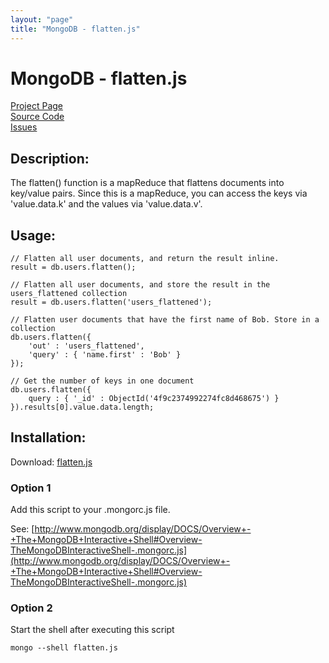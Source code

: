 ```yaml
---
layout: "page"
title: "MongoDB - flatten.js"
---
```

# MongoDB - flatten.js #

[Project Page](http://skratchdot.com/projects/mongodb-flatten/)  
[Source Code](https://github.com/skratchdot/mongodb-flatten/)  
[Issues](https://github.com/skratchdot/mongodb-flatten/issues/)  

## Description: ##

The flatten() function is a mapReduce that flattens documents into
key/value pairs.  Since this is a mapReduce, you can access the 
keys via 'value.data.k' and the values via 'value.data.v'.

## Usage: ##

	// Flatten all user documents, and return the result inline.
	result = db.users.flatten();
	
	// Flatten all user documents, and store the result in the users_flattened collection
	result = db.users.flatten('users_flattened');
	
	// Flatten user documents that have the first name of Bob. Store in a collection
	db.users.flatten({
		'out' : 'users_flattened',
		'query' : { 'name.first' : 'Bob' }
	});
	
	// Get the number of keys in one document
	db.users.flatten({
		query : { '_id' : ObjectId('4f9c2374992274fc8d468675') }
	}).results[0].value.data.length;

## Installation: ##

Download: [flatten.js](https://github.com/skratchdot/mongodb-flatten/raw/master/flatten.js)

### Option 1 ###

Add this script to your .mongorc.js file.  

See: [http://www.mongodb.org/display/DOCS/Overview+-+The+MongoDB+Interactive+Shell#Overview-TheMongoDBInteractiveShell-.mongorc.js](http://www.mongodb.org/display/DOCS/Overview+-+The+MongoDB+Interactive+Shell#Overview-TheMongoDBInteractiveShell-.mongorc.js)

### Option 2 ###

Start the shell after executing this script  

    mongo --shell flatten.js
